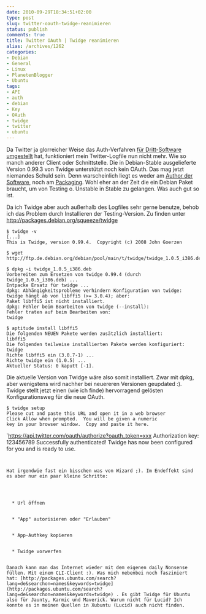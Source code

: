 ```yaml
---
date: 2010-09-29T18:34:51+02:00
type: post
slug: twitter-oauth-twidge-reanimieren
status: publish
comments: true
title: Twitter OAuth | Twidge reanimieren
alias: /archives/1262
categories:
- Debian
- General
- Linux
- PlanetenBlogger
- Ubuntu
tags:
- API
- auth
- debian
- Key
- OAuth
- twidge
- twitter
- ubuntu
---
```


Da Twitter ja glorreicher Weise das Auth-Verfahren [für Dritt-Software umgestellt](http://disfunctions.de/tutorials/twitter-oauth-gwibber-upgraden/) hat, funktioniert mein Twitter-Logfile nun nicht mehr. Wie so manch anderer Client oder Schnittstelle. Die in Debian-Stable ausgelieferte Version 0.99.3 von Twidge unterstützt noch kein OAuth. Das mag jetzt niemandes Schuld sein. Denn warscheinlich liegt es weder am [Author der Software](http://github.com/jgoerzen/twidge), noch am [Packaging](http://packages.debian.org/squeeze/twidge). Wohl eher an der Zeit die ein Debian Paket braucht, um von Testing o. Unstable in Stable zu gelangen. Was auch gut so ist.

Da ich Twidge aber auch außerhalb des Logfiles sehr gerne benutze, behob ich das Problem durch Installieren der Testing-Version. Zu finden unter http://packages.debian.org/squeeze/twidge

```
$ twidge -v
[...]
This is Twidge, version 0.99.4.  Copyright (c) 2008 John Goerzen
```


```
$ wget http://ftp.de.debian.org/debian/pool/main/t/twidge/twidge_1.0.5_i386.deb
```


```
$ dpkg -i twidge_1.0.5_i386.deb
Vorbereiten zum Ersetzen von twidge 0.99.4 (durch twidge_1.0.5_i386.deb) ...
Entpacke Ersatz für twidge ...
dpkg: Abhängigkeitsprobleme verhindern Konfiguration von twidge:
twidge hängt ab von libffi5 (>= 3.0.4); aber:
Paket libffi5 ist nicht installiert.
dpkg: Fehler beim Bearbeiten von twidge (--install):
Fehler traten auf beim Bearbeiten von:
twidge
```


```
$ aptitude install libffi5
Die folgenden NEUEN Pakete werden zusätzlich installiert:
libffi5
Die folgenden teilweise installierten Pakete werden konfiguriert:
twidge
Richte libffi5 ein (3.0.7-1) ...
Richte twidge ein (1.0.5) ...
Aktueller Status: 0 kaputt [-1].
```


Die aktuelle Version von Twidge wäre also somit installiert. Zwar mit dpkg, aber wenigstens wird nachher bei neuereren Versionen geupdated :). Twidge stellt jetzt einen (wie ich finde) hervorragend gelösten Konfigurationsweg für die neue OAuth.

```
$ twidge setup
Please cut and paste this URL and open it in a web browser
Click Allow when prompted.  You will be given a numeric
key in your browser window.  Copy and paste it here.
```
`https://api.twitter.com/oauth/authorize?oauth_token=xxx
Authorization key: 123456789
Successfully authenticated!
Twidge has now been configured for you and is ready to use.
```


Hat irgendwie fast ein bisschen was von Wizard ;). Im Endeffekt sind es aber nur ein paar kleine Schritte:



	
  * Url öffnen

	
  * "App" autorisieren oder "Erlauben"

	
  * App-Authkey kopieren

	
  * Twidge vorwerfen


Danach kann man das Internet wieder mit dem eigenen daily Nonsense füllen. Mit einem CLI-Client :). Was mich nebenbei noch fasziniert hat: [http://packages.ubuntu.com/search?lang=de&searchon=names&keywords=twidge](http://packages.ubuntu.com/search?lang=de&searchon=names&keywords=twidge) . Es gibt Twidge für Ubuntu also für Jaunty, Karmic und Maverick. Warum nicht für Lucid? Ich konnte es in meinen Quellen in Xubuntu (Lucid) auch nicht finden.
